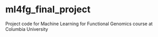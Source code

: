 # ml4fg_final_project
Project code for Machine Learning for Functional Genomics course at Columbia University
